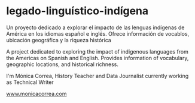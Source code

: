 # legado-linguístico-indígena
Un proyecto dedicado a explorar el impacto de las lenguas indígenas de América en los idiomas español e inglés. Ofrece información de vocablos, ubicación geográfica y la riqueza histórica

A project dedicated to exploring the impact of indigenous languages from the Americas on Spanish and English. Provides information of vocabulary, geographic locations, and historical richness.

I'm Mónica Correa, History Teacher and Data Journalist currently working as Technical Writer

www.monicacorrea.com
